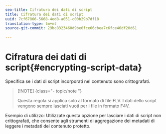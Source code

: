 ```yaml
---
seo-title: Cifratura dei dati di script
title: Cifratura dei dati di script
uuid: 7cf67866-5668-4ed8-a051-c00b29b7df18
translation-type: tm+mt
source-git-commit: 29bc8323460d9be0fce66cbea7c6fce46df20d61

---
```



# Cifratura dei dati di script{#encrypting-script-data}

Specifica se i dati di script incorporati nel contenuto sono crittografati.

>[!NOTE] {class=&quot;- topic/note &quot;}
>
>Questa regola si applica solo al formato di file FLV. I dati dello script vengono sempre lasciati vuoti per i file in formato F4V.

Esempio di utilizzo: Utilizzate questa opzione per lasciare i dati di script non crittografati, che consente agli strumenti di aggregazione dei metadati di leggere i metadati del contenuto protetto.
